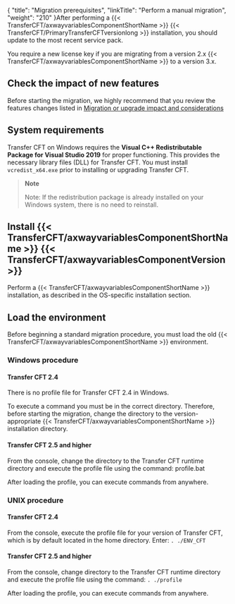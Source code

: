 {
    "title": "Migration prerequisites",
    "linkTitle": "Perform a manual migration",
    "weight": "210"
}After performing a {{< TransferCFT/axwayvariablesComponentShortName  >}} {{< TransferCFT/PrimaryTransferCFTversionlong  >}} installation, you should update to the most recent service pack.

You require a new license key if you are migrating from a version 2.x {{< TransferCFT/axwayvariablesComponentShortName  >}} to a version 3.x.

Check the impact of new features
--------------------------------

Before starting the migration, we highly recommend that you review the features changes listed in <a href="../../../#Migratio" class="MCXref xref">Migration or upgrade impact and considerations</a>

System requirements
-------------------

Transfer CFT on Windows requires the **Visual C++ Redistributable Package for Visual Studio 2019** for proper functioning. This provides the necessary library files (DLL) for Transfer CFT. You must install `vcredist_x64.exe` prior to installing or upgrading Transfer CFT.

> **Note**
>
> Note: If the redistribution package is already installed on your Windows system, there is no need to reinstall.

Install {{< TransferCFT/axwayvariablesComponentShortName  >}} {{< TransferCFT/axwayvariablesComponentVersion  >}}
---------------------------------------------------------------------------------------------------------------------------

Perform a {{< TransferCFT/axwayvariablesComponentShortName  >}} installation, as described in the OS-specific installation section.

Load the environment
--------------------

Before beginning a standard migration procedure, you must load the old {{< TransferCFT/axwayvariablesComponentShortName  >}} environment.

### Windows procedure

#### Transfer CFT 2.4

There is no profile file for Transfer CFT 2.4 in Windows.

To execute a command you must be in the correct directory. Therefore, before starting the migration, change the directory to the version-appropriate {{< TransferCFT/axwayvariablesComponentShortName  >}} installation directory.

#### Transfer CFT 2.5 and higher

From the console, change the directory to the Transfer CFT runtime directory and execute the profile file using the command: profile.bat

After loading the profile, you can execute commands from anywhere.

### UNIX procedure

#### Transfer CFT 2.4

From the console, execute the profile file for your version of Transfer CFT, which is by default located in the home directory. Enter: `. ./ENV_CFT`

#### Transfer CFT 2.5 and higher

From the console, change directory to the Transfer CFT runtime directory and execute the profile file using the command: `. ./profile`

After loading the profile, you can execute commands from anywhere.

